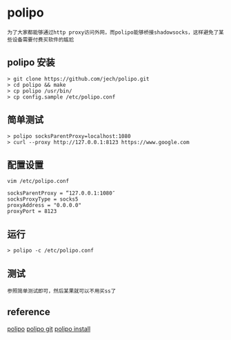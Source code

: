 # polipo
```
为了大家都能够通过http proxy访问外网，而polipo能够桥接shadowsocks，这样避免了某些设备需要付费买软件的尴尬
```

## polipo 安装
```
> git clone https://github.com/jech/polipo.git
> cd polipo && make
> cp polipo /usr/bin/ 
> cp config.sample /etc/polipo.conf
```

## 简单测试
```
> polipo socksParentProxy=localhost:1080
> curl --proxy http://127.0.0.1:8123 https://www.google.com
```

## 配置设置
```
vim /etc/polipo.conf

socksParentProxy = “127.0.0.1:1080″
socksProxyType = socks5
proxyAddress = "0.0.0.0"
proxyPort = 8123
```

## 运行
```
> polipo -c /etc/polipo.conf
```

## 测试
```
参照简单测试即可，然后某果就可以不用买ss了
```

## reference
[polipo](https://www.irif.univ-paris-diderot.fr/~jch//software/polipo/)
[polipo git](https://github.com/jech/polipo.git)
[polipo install](http://www.codevoila.com/post/16/convert-socks-proxy-to-http-proxy-using-polipo)
